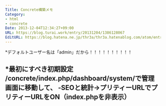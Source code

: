 ```yaml
---
Title: Concrete構築メモ
Category:
- html
- concrete
Date: 2013-12-04T12:34:27+09:00
URL: https://blog.turai.work/entry/20131204/1386128067
EditURL: https://blog.hatena.ne.jp/thr3a/thr3a.hatenablog.com/atom/entry/12921228815713771933
---
```


*デフォルトユーザー名は「admin」だから！！！！！！！！！！

*最初にすべき初期設定
/concrete/index.php/dashboard/system/で管理画面に移動して、
-SEOと統計→プリティーURLでプリティーURLをON（index.phpを非表示）
-
